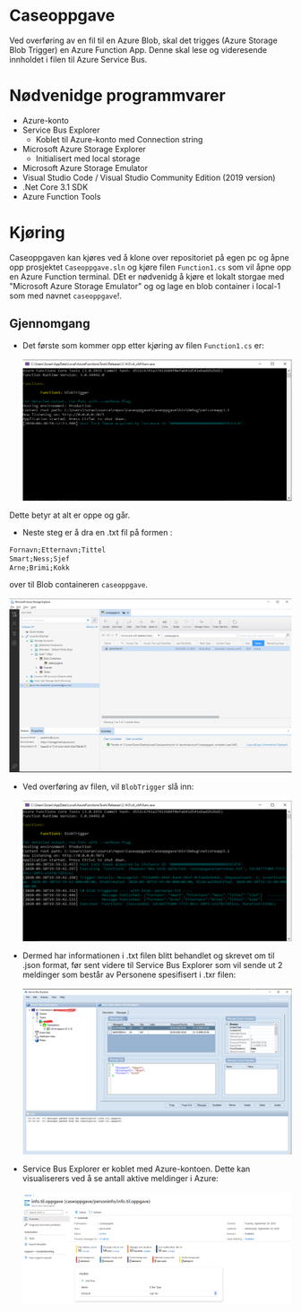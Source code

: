 # Caseoppgave

Ved overføring av en fil til en Azure Blob, skal det trigges (Azure Storage Blob Trigger) en Azure Function App. Denne skal lese og videresende innholdet i filen til Azure Service Bus.

# Nødvenidge programmvarer

- Azure-konto
- Service Bus Explorer
  - Koblet til Azure-konto med Connection string
- Microsoft Azure Storage Explorer
  - Initialisert med local storage
- Microsoft Azure Storage Emulator
- Visual Studio Code / Visual Studio Community Edition (2019 version)
- .Net Core 3.1 SDK
- Azure Function Tools

# Kjøring

Caseoppgaven kan kjøres ved å klone over repositoriet på egen pc og åpne opp prosjektet `Caseoppgave.sln` og kjøre filen `Function1.cs` som vil åpne opp en Azure Function terminal. DEt er nødvenidg å kjøre et lokalt storgae med "Microsoft Azure Storage Emulator" og og lage en blob container i local-1 som med navnet `caseoppgave`!.

## Gjennomgang

- Det første som kommer opp etter kjøring av filen `Function1.cs` er:
  <br /><br />
  ![](https://github.com/soranhm/Caseoppgave/blob/master/images/run1.PNG?raw=true)

Dette betyr at alt er oppe og går.

- Neste steg er å dra en .txt fil på formen :

```
Fornavn;Etternavn;Tittel
Smart;Ness;Sjef
Arne;Brimi;Kokk
```

over til Blob containeren `caseoppgave`.
<br /><br />
![](https://github.com/soranhm/Caseoppgave/blob/master/images/run2.PNG?raw=true)

- Ved overføring av filen, vil `BlobTrigger` slå inn:
  <br /><br />
  ![](https://github.com/soranhm/Caseoppgave/blob/master/images/run3.PNG?raw=true)

- Dermed har informationen i .txt filen blitt behandlet og skrevet om til .json format, før sent videre til Service Bus Explorer som vil sende ut 2 meldinger som består av Personene spesifisert i .txr filen:
  <br /><br />
  ![](https://github.com/soranhm/Caseoppgave/blob/master/images/run4.PNG?raw=true)

- Service Bus Explorer er koblet med Azure-kontoen. Dette kan visualiserers ved å se antall aktive meldinger i Azure:
  <br /><br />
  ![](https://github.com/soranhm/Caseoppgave/blob/master/images/run5.PNG?raw=true)
